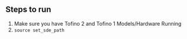 ## Steps to run
1. Make sure you have Tofino 2 and Tofino 1 Models/Hardware Running
2. ``` source set_sde_path ```
